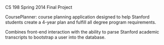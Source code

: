 CS 198 Spring 2014
Final Project

CoursePlanner: course planning application designed
to help Stanford students create a 4-year plan and
fulfill all degree program requirements.

Combines front-end interaction with the ability to
parse Stanford academic transcripts to bootstrap a user
into the database.
